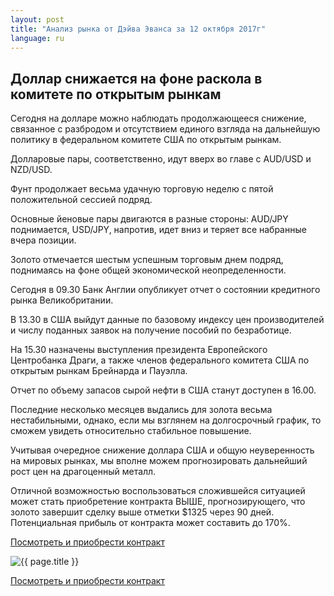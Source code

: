 ```yaml
---
layout: post
title: "Анализ рынка от Дэйва Эванса за 12 октября 2017г"
language: ru
---
```

## Доллар снижается на фоне раскола в комитете по открытым рынкам

Сегодня на долларе можно наблюдать продолжающееся снижение, связанное с разбродом и отсутствием единого взгляда на дальнейшую политику в федеральном комитете США по открытым рынкам.

Долларовые пары, соответственно, идут вверх во главе с AUD/USD и NZD/USD.

Фунт продолжает весьма удачную торговую неделю с пятой положительной сессией подряд.

Основные йеновые пары двигаются в разные стороны: AUD/JPY поднимается, USD/JPY, напротив, идет вниз и теряет все набранные вчера позиции.

Золото отмечается шестым успешным торговым днем подряд, поднимаясь на фоне общей экономической неопределенности.
 
 
Сегодня в 09.30 Банк Англии опубликует отчет о состоянии кредитного рынка Великобритании.

В 13.30 в США выйдут данные по базовому индексу цен производителей и числу поданных заявок на получение пособий по безработице.

На 15.30 назначены выступления  президента Европейского Центробанка Драги, а также членов федерального комитета США по открытым рынкам Брейнарда и Пауэлла.

Отчет по объему запасов сырой нефти в США станут доступен в 16.00.
 
 
Последние несколько месяцев выдались для золота весьма нестабильными, однако, если мы взглянем на долгосрочный график, то сможем увидеть относительно стабильное повышение.

Учитывая очередное снижение доллара США и общую неуверенность на мировых рынках, мы вполне можем прогнозировать дальнейший рост цен на драгоценный металл.

Отличной возможностью воспользоваться сложившейся ситуацией может стать приобретение контракта ВЫШЕ, прогнозирующего, что золото завершит сделку выше отметки $1325 через 90 дней. Потенциальная прибыль от контракта может составить до 170%.

<a href="http://record.binary.com/_bivVDfg8lHux76XffYA0JmNd7ZgqdRLk/1/market=metals&duration_amount=90&duration_units=d&amount=10&amount_type=payout&expiry_type=duration&underlying=frxXAUUSD&formname=higherlower&barrier=1325&s=1&t=1LxhomK1vVjzw_8b6x7EaZ0co5lt24DG" target="_blank">Посмотреть и приобрести контракт</a>

<img src="{{ site.url }}/images/oct/ru-12-oct-17.png" alt="{{ page.title }}"  title="{{ page.title }}">

<a href="%LINK%%?https://www.binary.com/d/trade.cgi?market=metals&duration_amount=90&duration_units=d&amount=10&amount_type=payout&expiry_type=duration&underlying=frxXAUUSD&formname=higherlower&barrier=1325&s=1&t=1LxhomK1vVjzw_8b6x7EaZ0co5lt24DG" target="_blank">Посмотреть и приобрести контракт</a>